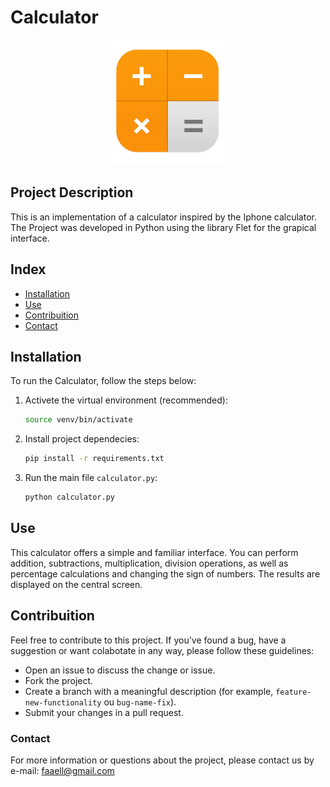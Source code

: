 # Calculator

<div style="text-align:center"><img alt='Logo' src="icon.png" width="200" height="200"></div>

## Project Description

This is an implementation of a calculator inspired by the Iphone calculator. The Project was developed in Python using the library Flet for the grapical interface.

## Index

- [Installation](#installation)
- [Use](#use)
- [Contribuition](#contribuition)
- [Contact](#contact)

## Installation

To run the Calculator, follow the steps below:

1. Activete the virtual environment (recommended):

   ```bash
   source venv/bin/activate
   ```

2. Install project dependecies:

   ```bash
   pip install -r requirements.txt
   ```

3. Run the main file `calculator.py`:

   ```bash
   python calculator.py
   ```

## Use

This calculator offers a simple and familiar interface. You can perform addition, subtractions, multiplication, division operations, as well as percentage calculations and changing the sign of numbers. The results are displayed on the central screen.

## Contribuition

Feel free to contribute to this project. If you've found a bug, have a suggestion or want colabotate in any way, please follow these guidelines:

- Open an issue to discuss the change or issue.
- Fork the project.
- Create a branch with a meaningful description (for example, `feature-new-functionality` ou `bug-name-fix`).
- Submit your changes in a pull request.

### Contact

For more information or questions about the project, please contact us by e-mail:
[faaell@gmail.com](faaell@gmail.com)